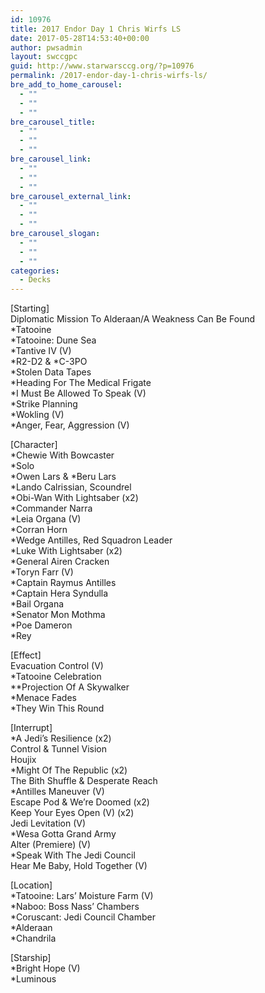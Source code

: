 ```yaml
---
id: 10976
title: 2017 Endor Day 1 Chris Wirfs LS
date: 2017-05-28T14:53:40+00:00
author: pwsadmin
layout: swccgpc
guid: http://www.starwarsccg.org/?p=10976
permalink: /2017-endor-day-1-chris-wirfs-ls/
bre_add_to_home_carousel:
  - ""
  - ""
  - ""
bre_carousel_title:
  - ""
  - ""
  - ""
bre_carousel_link:
  - ""
  - ""
  - ""
bre_carousel_external_link:
  - ""
  - ""
  - ""
bre_carousel_slogan:
  - ""
  - ""
  - ""
categories:
  - Decks
---
```

[Starting]  
Diplomatic Mission To Alderaan/A Weakness Can Be Found  
*Tatooine  
*Tatooine: Dune Sea  
*Tantive IV (V)  
\*R2-D2 & \*C-3PO  
*Stolen Data Tapes  
*Heading For The Medical Frigate  
*I Must Be Allowed To Speak (V)  
*Strike Planning  
*Wokling (V)  
*Anger, Fear, Aggression (V)

[Character]  
*Chewie With Bowcaster  
*Solo  
\*Owen Lars & \*Beru Lars  
*Lando Calrissian, Scoundrel  
*Obi-Wan With Lightsaber (x2)  
*Commander Narra  
*Leia Organa (V)  
*Corran Horn  
*Wedge Antilles, Red Squadron Leader  
*Luke With Lightsaber (x2)  
*General Airen Cracken  
*Toryn Farr (V)  
*Captain Raymus Antilles  
*Captain Hera Syndulla  
*Bail Organa  
*Senator Mon Mothma  
*Poe Dameron  
*Rey

[Effect]  
Evacuation Control (V)  
*Tatooine Celebration  
**Projection Of A Skywalker  
*Menace Fades  
*They Win This Round

[Interrupt]  
*A Jedi&#8217;s Resilience (x2)  
Control & Tunnel Vision  
Houjix  
*Might Of The Republic (x2)  
The Bith Shuffle & Desperate Reach  
*Antilles Maneuver (V)  
Escape Pod & We&#8217;re Doomed (x2)  
Keep Your Eyes Open (V) (x2)  
Jedi Levitation (V)  
*Wesa Gotta Grand Army  
Alter (Premiere) (V)  
*Speak With The Jedi Council  
Hear Me Baby, Hold Together (V)

[Location]  
*Tatooine: Lars&#8217; Moisture Farm (V)  
*Naboo: Boss Nass&#8217; Chambers  
*Coruscant: Jedi Council Chamber  
*Alderaan  
*Chandrila

[Starship]  
*Bright Hope (V)  
*Luminous